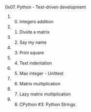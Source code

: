 0x07. Python - Test-driven development

1. 0. Integers addition
2. 1. Divide a matrix
3. 2. Say my name
4. 3. Print square
5. 4. Text indentation
6. 5. Max integer - Unittest
7. 6. Matrix multiplication
8. 7. Lazy matrix multiplication
9. 8. CPython #3: Python Strings
